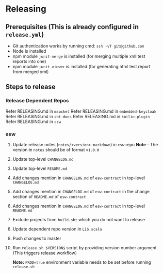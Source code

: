 # Releasing

## Prerequisites (This is already configured in `release.yml`)

* Git authentication works by running cmd: `ssh -vT git@github.com`
* Node is installed
* npm module `junit-merge` is installed (for merging multiple xml test reports into one)
* npm module `junit-viewer` is installed (for generating html test report from merged xml)

## Steps to release

### Release Dependent Repos

Refer RELEASING.md in `msocket`
Refer RELEASING.md in `embedded-keycloak`
Refer RELEASING.md in `sbt-docs`
Refer RELEASING.md in `kotlin-plugin`
Refer RELEASING.md in `csw`

### esw

1. Update release notes (`notes/<version>.markdown`) in `csw` repo
    **Note** - The version in `notes` should be of format `v1.0.0`
1. Update top-level `CHANGELOG.md`
1. Update top-level `README.md`
1. Add changes mention in `CHANGELOG.md` of `esw-contract` in top-level `CHANGELOG.md`
1. Add changes mention in `CHANGELOG.md` of `esw-contract` in the change section of `README.md` of `esw-contract`
1. Add changes mention in `CHANGELOG.md` of `esw-contract` in top-level `README.md`
1. Exclude projects from `build.sbt` which you do not want to release
1. Update dependent repo version in `Lib.scala`
1. Push changes to master
1. Run `release.sh $VERSION$` script by providing version number argument (This triggers release workflow)

    **Note:** `PROD=true` environment variable needs to be set before running `release.sh`
